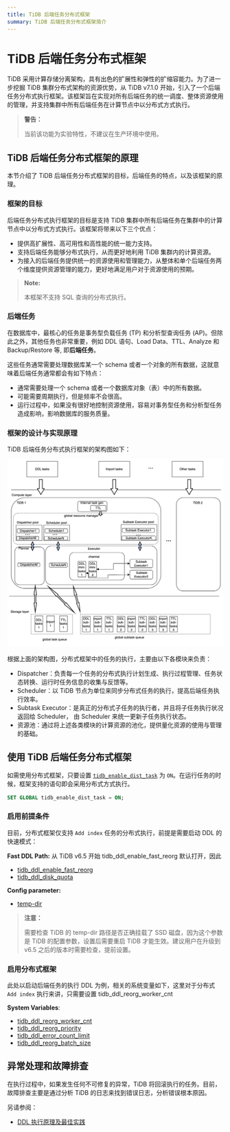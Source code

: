 ```yaml
---
title: TiDB 后端任务分布式框架
summary: TiDB 后端任务分布式框架简介
---
```


# TiDB 后端任务分布式框架

TiDB 采用计算存储分离架构，具有出色的扩展性和弹性的扩缩容能力。为了进一步挖掘 TiDB 集群分布式架构的资源优势，从 TiDB v7.1.0 开始，引入了一个后端任务分布式执行框架。该框架旨在实现对所有后端任务的统一调度、整体资源使用的管理，并支持集群中所有后端任务在计算节点中以分布式方式执行。

> **警告：**
>
> 当前该功能为实验特性，不建议在生产环境中使用。

## TiDB 后端任务分布式框架的原理

本节介绍了 TiDB 后端任务分布式框架的目标，后端任务的特点，以及该框架的原理。

### 框架的目标

后端任务分布式执行框架的目标是支持 TiDB 集群中所有后端任务在集群中的计算节点中以分布式方式执行。该框架将带来以下三个优点：

- 提供高扩展性、高可用性和高性能的统一能力支持。
- 支持后端任务能够分布式执行，从而更好地利用 TiDB 集群内的计算资源。
- 为接入的后端任务提供统一的资源使用和管理能力，从整体和单个后端任务两个维度提供资源管理的能力，更好地满足用户对于资源使用的预期。

> **Note:**
>
> 本框架不支持 SQL 查询的分布式执行。

### 后端任务

在数据库中，最核心的任务是事务型负载任务 (TP) 和分析型查询任务 (AP)。但除此之外，其他任务也非常重要，例如 DDL 语句、Load Data、TTL、Analyze 和 Backup/Restore 等, 即**后端任务**。

这些任务通常需要处理数据库某一个 schema 或者一个对象的所有数据，这就意味着后端任务通常都会有如下特点：

- 通常需要处理一个 schema 或者一个数据库对象（表）中的所有数据。
- 可能需要周期执行，但是频率不会很高。
- 运行过程中，如果没有很好地控制资源使用，容易对事务型任务和分析型任务造成影响，影响数据库的服务质量。

### 框架的设计与实现原理

TiDB 后端任务分布式执行框架的架构图如下：

![后端任务分布式执行框架的架构](/media/dist-task/dist-task-architect.jpg)

根据上面的架构图，分布式框架中的任务的执行，主要由以下各模块来负责：

- Dispatcher：负责每一个任务的分布式执行计划生成、执行过程管理、任务状态转换、运行时任务信息的收集与反馈等。
- Scheduler：以 TiDB 节点为单位来同步分布式任务的执行，提高后端任务执行效率。
- Subtask Executor：是真正的分布式子任务的执行者，并且将子任务执行状况返回给 Scheduler， 由 Scheduler 来统一更新子任务执行状态。
- 资源池：通过将上述各类模块的计算资源的池化，提供量化资源的使用与管理的基础。

## 使用 TiDB 后端任务分布式框架

如需使用分布式框架，只要设置 [`tidb_enable_dist_task`](/system-variables.md#tidb_enable_dist_task) 为 `ON`。在运行任务的时候，框架支持的语句即会采用分布式方式执行。

```sql
SET GLOBAL tidb_enable_dist_task = ON;
```

### 启用前提条件

目前，分布式框架仅支持 `Add index` 任务的分布式执行，前提是需要启动 DDL 的快速模式：

**Fast DDL Path:**
从 TiDB v6.5 开始 tidb_ddl_enable_fast_reorg 默认打开，因此 
* [tidb_ddl_enable_fast_reorg](https://docs.pingcap.com/tidb/stable/system-variables#tidb_ddl_enable_fast_reorg-new-in-v630)
* [tidb_ddl_disk_quota](https://docs.pingcap.com/tidb/stable/system-variables#tidb_ddl_disk_quota-new-in-v630)

**Config parameter:**

* [temp-dir](https://docs.pingcap.com/tidb/stable/tidb-configuration-file#temp-dir-new-in-v630)

> **注意：**
>
> 需要检查 TiDB 的 temp-dir 路径是否正确挂载了 SSD 磁盘，因为这个参数是 TiDB 的配置参数，设置后需要重启 TiDB 才能生效。建议用户在升级到 v6.5 之后的版本时需要检查，提前设置。

### 启用分布式框架

此处以启动后端任务的执行 DDL 为例，相关的系统变量如下，这里对于分布式 `Add index` 执行来讲，只需要设置 tidb_ddl_reorg_worker_cnt

**System Variables**:

* [tidb_ddl_reorg_worker_cnt](https://docs.pingcap.com/tidb/stable/system-variables#tidb_ddl_reorg_worker_cnt)
* [tidb_ddl_reorg_priority](https://docs.pingcap.com/tidb/stable/system-variables#tidb_ddl_reorg_priority)
* [tidb_ddl_error_count_limit](https://docs.pingcap.com/tidb/stable/system-variables#tidb_ddl_error_count_limit)
* [tidb_ddl_reorg_batch_size](https://docs.pingcap.com/tidb/stable/system-variables#tidb_ddl_reorg_batch_size)

## 异常处理和故障排查

在执行过程中，如果发生任何不可修复的异常，TiDB 将回滚执行的任务。目前，故障排查主要是通过分析 TiDB 的日志来找到错误日志，分析错误根本原因。

另请参阅：

* [DDL 执行原理及最佳实践](/ddl-introduction.md)
